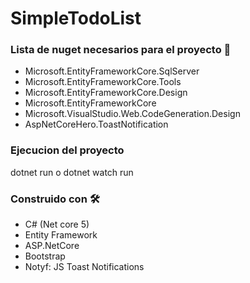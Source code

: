 # SimpleTodoList
 
### Lista de nuget necesarios para el proyecto 🔧

+ Microsoft.EntityFrameworkCore.SqlServer
+ Microsoft.EntityFrameworkCore.Tools
+ Microsoft.EntityFrameworkCore.Design
+ Microsoft.EntityFrameworkCore
+ Microsoft.VisualStudio.Web.CodeGeneration.Design
+ AspNetCoreHero.ToastNotification


### Ejecucion del proyecto
dotnet run o dotnet watch run

### Construido con 🛠️

+ C# (Net core 5)
+ Entity Framework
+ ASP.NetCore
+ Bootstrap 
+ Notyf: JS Toast Notifications
